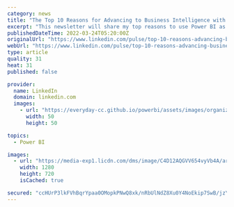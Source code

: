 ```yaml
---
category: news
title: "The Top 10 Reasons for Advancing to Business Intelligence with Power BI (This Year)"
excerpt: "This newsletter will share my top reasons to use Power BI as your business intelligence tool for management reporting. In recent years, I have been using Power BI as a reporting tool and have found many advantages in using them for management reporting as a new way to present stellar reports."
publishedDateTime: 2022-03-24T05:20:00Z
originalUrl: "https://www.linkedin.com/pulse/top-10-reasons-advancing-business-intelligence-power-bi-jacinta-thein"
webUrl: "https://www.linkedin.com/pulse/top-10-reasons-advancing-business-intelligence-power-bi-jacinta-thein"
type: article
quality: 31
heat: 31
published: false

provider:
  name: LinkedIn
  domain: linkedin.com
  images:
    - url: "https://everyday-cc.github.io/powerbi/assets/images/organizations/linkedin.com-50x50.jpg"
      width: 50
      height: 50

topics:
  - Power BI

images:
  - url: "https://media-exp1.licdn.com/dms/image/C4D12AQGVV654vyVb4A/article-cover_image-shrink_720_1280/0/1648047907811?e=1653523200&v=beta&t=w6qK8hiUQc-a4LZXw_8AR9jK25pXGc8zR9npQ_c1Ygo"
    width: 1280
    height: 720
    isCached: true

secured: "ccHUrP3lkFVhBqrYpaa0OMopkPNwQ8xk/nRbUlNdZ8Xu0Y4NoEkip7SwB/jzYfnt5cQzuV3Sc20nwtnNjFkQo1p1GJlkArrjd7jqcUd0PWudwmHigpQSqvJAgPD83QIMqPYZtv41Kp4HUkhLCSyKUnT4ZHJZ+TOcBSEbl3AKnw/k1/D+A/nJ73tvzYJ2MgudlSO60XrEOUMB8ZcUw6duitnY9UG7UtcX/AXnqTK+vj3Vj54OFqJ09K5rsIwQP8sWku7sYcaW78M0I1ZK131XNZEMdEpvDF1iwIdDN/Raq8mtvI/SBxPDpU9yIJVMa/JlZMRN1TRY0Nfh+Jwr60n5PWIugNMsq1jP/1hrK+fNFJk=;Sd9XTuzYzNQwTdq0Iizn4Q=="
---
```


